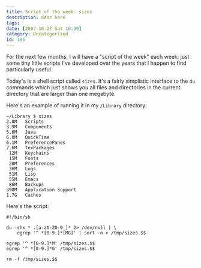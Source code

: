 ```yaml
---
title: Script of the week: sizes
description: desc here
tags: 
date: [2007-10-27 Sat 10:39]
category: Uncategorized
id: 186
---
```


For the next few months, I will have a "script of the week" each week: just some tiny little scripts I've developed over the years that I happen to find particularly useful.

Today's is a shell script called `sizes`.  It's a fairly simplistic interface to the `du` commands which just shows you all files and directories in the current directory that are larger than one megabyte.

<!--more-->
Here's an example of running it in my `/Library` directory:

    ~/Library $ sizes
    2.8M   Scripts
    3.9M   Components
    5.6M   Java
    6.0M   QuickTime
    6.1M   PreferencePanes
    7.6M   TexPackages
     12M   Keychains
     15M   Fonts
     20M   Preferences
     36M   Logs
     51M   Lisp
     55M   Emacs
     86M   Backups
    398M   Application Support
    1.7G   Caches

Here's the script:

    #!/bin/sh
    
    du -shx * .[a-zA-Z0-9_]* 2> /dev/null | \
        egrep '^ *[0-9.]*[MG]' | sort -n > /tmp/sizes.$$
    
    egrep '^ *[0-9.]*M' /tmp/sizes.$$
    egrep '^ *[0-9.]*G' /tmp/sizes.$$
    
    rm -f /tmp/sizes.$$

